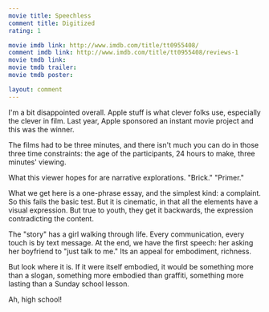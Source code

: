 ```yaml
---
movie title: Speechless
comment title: Digitized
rating: 1

movie imdb link: http://www.imdb.com/title/tt0955408/
comment imdb link: http://www.imdb.com/title/tt0955408/reviews-1
movie tmdb link: 
movie tmdb trailer: 
movie tmdb poster: 

layout: comment
---
```


I'm a bit disappointed overall. Apple stuff is what clever folks use, especially the clever in film. Last year, Apple sponsored an instant movie project and this was the winner.

The films had to be three minutes, and there isn't much you can do in those three time constraints: the age of the participants, 24 hours to make, three minutes' viewing. 

What this viewer hopes for are narrative explorations. "Brick." "Primer."

What we get here is a one-phrase essay, and the simplest kind: a complaint. So this fails the basic test. But it is cinematic, in that all the elements have a visual expression. But true to youth, they get it backwards, the expression contradicting the content.

The "story" has a girl walking through life. Every communication, every touch is by text message. At the end, we have the first speech: her asking her boyfriend to "just talk to me." Its an appeal for embodiment, richness.

But look where it is. If it were itself embodied, it would be something more than a slogan, something more embodied than graffiti, something more lasting than a Sunday school lesson.

Ah, high school!